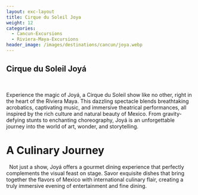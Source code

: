 ```yaml
---
layout: exc-layout
title: Cirque du Soleil Joya
weight: 12
categories:
  - Cancun-Excursions
  - Riviera-Maya-Excursions
header_image: /images/destinations/cancun/joya.webp
---
```


## Cirque du Soleil Joyá
&nbsp;

Experience the magic of Joyá, a Cirque du Soleil show like no other, right in the heart of the Riviera Maya. This dazzling spectacle blends breathtaking acrobatics, captivating music, and immersive theatrical performances, all inspired by the rich culture and natural beauty of Mexico. From gravity-defying stunts to enchanting choreography, Joyá is an unforgettable journey into the world of art, wonder, and storytelling. 

# A Culinary Journey
 
Not just a show, Joyá offers a gourmet dining experience that perfectly complements the visual feast on stage. Savor exquisite dishes that bring together the flavors of Mexico with international culinary flair, creating a truly immersive evening of entertainment and fine dining.